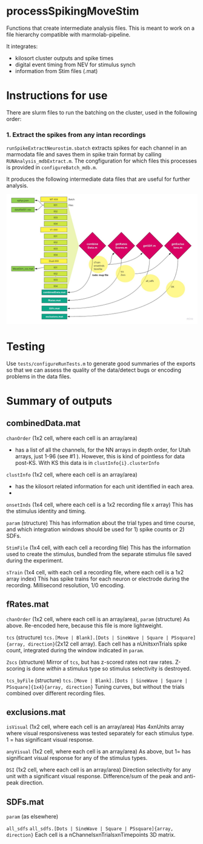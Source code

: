 # processSpikingMoveStim
Functions that create intermediate analysis files. This is meant to work on a file hierarchy compatible with marmolab-pipeline. 

It integrates: 
- kilosort cluster outputs and spike times
- digital event timing from NEV for stimulus synch
- information from Stim files (.mat)

# Instructions for use
There are slurm files to run the batching on the cluster, used in the following order:  

### 1. Extract the spikes from any intan recordings
`runSpikeExtractNeurostim.sbatch` extracts spikes for each channel in an marmodata file and saves them in spike train format by calling `RUNAnalysis_mdbExtract.m`. The congfiguration for which files this processes is provided in `configureBatch_mdb.m`. 



It produces the following intermediate data files that are useful for further analysis. 

![Picture of how things fit together](workflow.jpg)

# Testing
Use `tests/configureRunTests.m` to generate good summaries of the exports so that we can assess the quality of the data/detect bugs or encoding problems in the data files. 

# Summary of outputs
## combinedData.mat
`chanOrder` (1x2 cell, where each cell is an array/area)
- has a list of all the channels, for the NN arrays in depth order, for Utah arrays, just 1-96 (see #1 ). However, this is kind of pointless for data post-KS. With KS this data is in `clustInfo{i}.clusterInfo`

`clustInfo` (1x2 cell, where each cell is an array/area)
- has the kilosort related information for each unit identified in each area.
- 
`onsetInds` (1x4 cell, where each cell is a 1x2 recording file x array)
This has the stimulus identity and timing.

`param` (structure)
This has information about the trial types and time course, and which integration windows should be used for 1) spike counts or 2) SDFs. 

`StimFile` (1x4 cell, with each cell a recording file)
This has the information used to create the stimulus, bundled from the separate stimulus file saved during the experiment.

`sTrain` (1x4 cell, with each cell a recording file, where each cell is a 1x2 array index)
This has spike trains for each neuron or electrode during the recording. Millisecond resolution, 1/0 encoding.

## fRates.mat
`chanOrder` (1x2 cell, where each cell is an array/area), `param` (structure)
As above. Re-encoded here, because this file is more lightweight.

`tcs` (structure)
`tcs.[Move | Blank].[Dots | SineWave | Square | PSsquare]{array, direction}`(2x12 cell array). Each cell has a nUnitsxnTrials spike count, integrated during the window indicated in `param`. 

`Zscs` (structure)
Mirror of `tcs`, but has z-scored rates not raw rates. Z-scoring is done *within* a stimulus type so stimulus selectivity is destroyed.

`tcs_byFile` (structure)
`tcs.[Move | Blank].[Dots | SineWave | Square | PSsquare]{1x4}{array, direction}`
Tuning curves, but without the trials combined over different recording files.

## exclusions.mat
`isVisual` (1x2 cell, where each cell is an array/area)
Has 4xnUnits array where visual responsiveness was tested separately for each stimulus type. 1 = has significant visual response.

`anyVisual` (1x2 cell, where each cell is an array/area)
As above, but 1= has significant visual response for any of the stimulus types. 

`DSI` (1x2 cell, where each cell is an array/area)
Direction selectivity for any unit with a significant visual response. Difference/sum of the peak and anti-peak direction.

## SDFs.mat

`param` (as elsewhere)

`all_sdfs` 
`all_sdfs.[Dots | SineWave | Square | PSsquare]{array, direction}`
Each cell is a nChannelsxnTrialsxnTimepoints 3D matrix.
